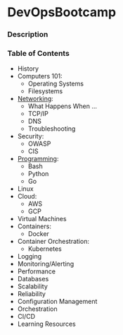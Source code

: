 # DevOpsBootcamp

### Description

### Table of Contents

- History
- Computers 101:
  - Operating Systems
  - Filesystems
- [Networking](https://github.com/JessicaGreben/DevOpsBootcamp/tree/master/networking):
	- What Happens When ...
	- TCP/IP
	- DNS
	- Troubleshooting
- Security:
	- OWASP
	- CIS
- [Programming](https://github.com/JessicaGreben/DevOpsBootcamp/tree/master/programming):
	- Bash
	- Python
	- Go
- Linux
- Cloud:
	- AWS
	- GCP
- Virtual Machines
- Containers:
	- Docker
- Container Orchestration:
	- Kubernetes
- Logging
- Monitoring/Alerting
- Performance
- Databases
- Scalability
- Reliability
- Configuration Management
- Orchestration
- CI/CD
- Learning Resources
